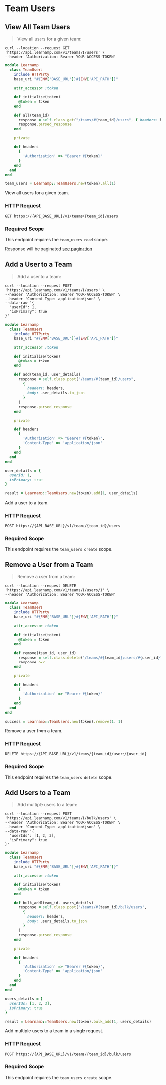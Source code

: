 # Team Users

## View All Team Users

> View all users for a given team:

```shell
curl --location --request GET 'https://api.learnamp.com/v1/teams/1/users' \
--header 'Authorization: Bearer YOUR-ACCESS-TOKEN'
```

```ruby
module Learnamp
  class TeamUsers
    include HTTParty
    base_uri "#{ENV['BASE_URL']}#{ENV['API_PATH']}"

    attr_accessor :token

    def initialize(token)
      @token = token
    end

    def all(team_id)
      response = self.class.get("/teams/#{team_id}/users", { headers: headers })
      response.parsed_response
    end

    private

    def headers
      {
        'Authorization' => "Bearer #{token}"
      }
    end
  end
end

team_users = Learnamp::TeamUsers.new(token).all(1)
```

View all users for a given team.

### HTTP Request

`GET https://{API_BASE_URL}/v1/teams/{team_id}/users`

### Required Scope
This endpoint requires the `team_users:read` scope.

Response will be paginated [see pagination](#pagination)

## Add a User to a Team

> Add a user to a team:

```shell
curl --location --request POST 'https://api.learnamp.com/v1/teams/1/users' \
--header 'Authorization: Bearer YOUR-ACCESS-TOKEN' \
--header 'Content-Type: application/json' \
--data-raw '{
  "userId": 1,
  "isPrimary": true
}'
```

```ruby
module Learnamp
  class TeamUsers
    include HTTParty
    base_uri "#{ENV['BASE_URL']}#{ENV['API_PATH']}"

    attr_accessor :token

    def initialize(token)
      @token = token
    end

    def add(team_id, user_details)
      response = self.class.post("/teams/#{team_id}/users",
        {
          headers: headers,
          body: user_details.to_json
        }
      )
      response.parsed_response
    end

    private

    def headers
      {
        'Authorization' => "Bearer #{token}",
        'Content-Type' => 'application/json'
      }
    end
  end
end

user_details = {
  userId: 1,
  isPrimary: true
}

result = Learnamp::TeamUsers.new(token).add(1, user_details)
```

Add a user to a team.

### HTTP Request

`POST https://{API_BASE_URL}/v1/teams/{team_id}/users`

### Required Scope
This endpoint requires the `team_users:create` scope.

## Remove a User from a Team

> Remove a user from a team:

```shell
curl --location --request DELETE 'https://api.learnamp.com/v1/teams/1/users/1' \
--header 'Authorization: Bearer YOUR-ACCESS-TOKEN'
```

```ruby
module Learnamp
  class TeamUsers
    include HTTParty
    base_uri "#{ENV['BASE_URL']}#{ENV['API_PATH']}"

    attr_accessor :token

    def initialize(token)
      @token = token
    end

    def remove(team_id, user_id)
      response = self.class.delete("/teams/#{team_id}/users/#{user_id}", { headers: headers })
      response.ok?
    end

    private

    def headers
      {
        'Authorization' => "Bearer #{token}"
      }
    end
  end
end

success = Learnamp::TeamUsers.new(token).remove(1, 1)
```

Remove a user from a team.

### HTTP Request

`DELETE https://{API_BASE_URL}/v1/teams/{team_id}/users/{user_id}`

### Required Scope
This endpoint requires the `team_users:delete` scope.

## Add Users to a Team

> Add multiple users to a team:

```shell
curl --location --request POST 'https://api.learnamp.com/v1/teams/1/bulk/users' \
--header 'Authorization: Bearer YOUR-ACCESS-TOKEN' \
--header 'Content-Type: application/json' \
--data-raw '{
  "userIds": [1, 2, 3],
  "isPrimary": true
}'
```

```ruby
module Learnamp
  class TeamUsers
    include HTTParty
    base_uri "#{ENV['BASE_URL']}#{ENV['API_PATH']}"

    attr_accessor :token

    def initialize(token)
      @token = token
    end

    def bulk_add(team_id, users_details)
      response = self.class.post("/teams/#{team_id}/bulk/users",
        {
          headers: headers,
          body: users_details.to_json
        }
      )
      response.parsed_response
    end

    private

    def headers
      {
        'Authorization' => "Bearer #{token}",
        'Content-Type' => 'application/json'
      }
    end
  end
end

users_details = {
  userIds: [1, 2, 3],
  isPrimary: true
}

result = Learnamp::TeamUsers.new(token).bulk_add(1, users_details)
```

Add multiple users to a team in a single request.

### HTTP Request

`POST https://{API_BASE_URL}/v1/teams/{team_id}/bulk/users`

### Required Scope
This endpoint requires the `team_users:create` scope.
